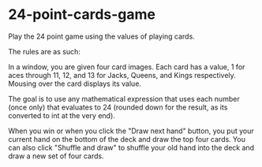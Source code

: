 # 24-point-cards-game
Play the 24 point game using the values of playing cards.

  The rules are as such:

  In a window, you are given four card images. Each card has a value, 1 for aces through 11, 12, and 13 for Jacks, Queens, and Kings 
respectively.  Mousing over the card displays its value.

  The goal is to use any mathematical expression that uses each number (once only) that evaluates to 24 (rounded down for the result, as 
its converted to int at the very end).
 
  When you win or when you click the "Draw next hand" button, you put your current hand on the bottom of the deck and draw the top 
four cards.  You can also click "Shuffle and draw" to shuffle your old hand into the deck and draw a new set of four cards.

